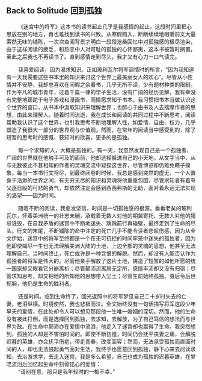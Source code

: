 ## Back to Solitude 回到孤独

&nbsp;&nbsp;&nbsp;&nbsp;&nbsp;&nbsp;&nbsp;&nbsp;《迷宫中的将军》这本书的读书起止几乎是我感情的起止，这段时间里把心思放在别的地方，再也难找到读书的兴致。从寒假购入，断断续续地咀嚼前文大量索然无味的铺陈，一次次查阅背景才明白一段段沧桑回忆中对孤独感的极尽渲染，由于这样阅读的疲乏，和热恋中人对可耻的孤独的心怀鄙夷，这本书被暂时搁置，至此之后我也不再读书了。直到感情走到尽头，我才又有心力一口气读完。

&nbsp;&nbsp;&nbsp;&nbsp;&nbsp;&nbsp;&nbsp;&nbsp;我喜爱阅读，因为渴求知识。正如玻利瓦尔将军调情时的所言，“因为我知道有一天我需要这些书本里的知识来讨这个世界上最美丽女人的欢心”。尽管从小性情并不安静，我却总喜欢在闲暇之余看书，几乎无所不读，少有题材种类的限制。作为平凡的城市青年，过着千篇一律的学子生活，没有广阔的经历见解，我有幸没有完整地蹉跎于电子游戏和漫画书，而情愿求知于书本。我习惯把书本当做认识这个世界的窗口，从书本中汲取知识来理解世界；也醉心于由书及人去揣摩作者的思想，由此来理解人。随着时间流逝，我在成长和阅读的共同过程中不断思考，阅读帮助我认识了这个世界，也引我思考不断地理解人性，如爱情、自由、权力，几乎塑造了我很大一部分的世界观与价值观。然而，在常年的阅读当中感受到的，除了短暂的思考时的感慨、获知时的欣喜，更多的是孤独。

&nbsp;&nbsp;&nbsp;&nbsp;&nbsp;&nbsp;&nbsp;&nbsp;每一个求知的人，大概是孤独的。有一天，我忽然发现自己是一个孤独者，广阔的世界就在他触手可及的面前，他却选择躲进自己的小天地，从文字当中、从与无数彼此不甚相知的作者的灵魂交流中窥探这世界，尽管博览却仍难免瞎子摸象。每当一本书行文将尽，到最终闭卷的时候，我总是感到突然的虚无，一个人置身于浩渺的世界之间，有无穷无尽的知识和灵魂将他重重包围，尽管求知者有着夸父逐日般的可悲的勇气，却依然注定会感到西西弗斯的无助，面对着永远无法实现的渴望——因为时间。

&nbsp;&nbsp;&nbsp;&nbsp;&nbsp;&nbsp;&nbsp;&nbsp;随着不断的阅读，我愈发坚信，时间是一切孤独感的根源。垂垂老矣的玻利瓦尔，怀着美洲统一的壮志未酬，承载着无数人对他的期冀寄托、无数人对他的猜忌诋毁，在自我矛盾的迷宫中不断地迷失、踽踽前行再碰壁，最终走到了生命的尽头。行文的末尾，不断铺陈的命中注定的死亡几乎不能令读者悲叹伤感，因为从全文伊始，迷宫中的将军至终都是一个在无可抗拒的时间牢笼中迷失的孤独者，因为他即使竭尽一生也无法理解美洲大陆的土地，上边全部的灵魂的思想，他甚至无法理解自己。当时间终止，死亡或许是一种含恨的解脱。然而，却没有人能否认作为孤独者的将军是伟大的。尽管他亲手解放了这片土地，铸造了短暂的如他所愿的统一国家却又眼看它分崩离析；尽管颠沛流离居无定所，感情丰沛却又没有归宿；尽管求知思考，却又把他的所知他的思想带入尘土；尽管生前始终孤独、身后令后世扼腕，他仍是生命的胜利者。

&nbsp;&nbsp;&nbsp;&nbsp;&nbsp;&nbsp;&nbsp;&nbsp;还是时间。临到生命终了，回光返照中的将军梦见自己二十岁时失去的亡妻，老泪纵横。时境使然，我也悲极而泣。全文始终没有一句话描写将军这段少年早夭的爱情，在此处却令人可以想见那段他一生唯一婚姻的深切。然而，他的生命没有被此打倒，而是选择回到孤独，去求知，去解放，为了自己笃信的想法而与世界为敌。在生命中颠沛亦在爱情中流浪，他走入了迷宫却也赢得了生命。我突然想到，孤独的人却是不害怕时间的。即使不断彷徨，时间仍会抚平丧妻之痛，会解脱迟暮的英雄，亦会抚平伤疤，带走青春，改变面容；然而，无法承受孤独而直面时间的人，却也无法鼓起勇气面对生活。我终于也愿意回到孤独，静下心来去阅读求知，去冶游求学，去走入迷宫。我是多么希望，自己也成为孤独的迟暮英雄，在梦呓流泪后回忆起生命中刻骨铭心的爱情：\
&nbsp;&nbsp;&nbsp;&nbsp;&nbsp;&nbsp;&nbsp;&nbsp;“请别在意，那只是我年轻时的一桩不幸。” 
